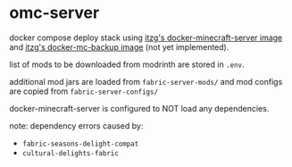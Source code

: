# omc-server
docker compose deploy stack using [itzg's docker-minecraft-server image](https://github.com/itzg/docker-minecraft-server) and [itzg's docker-mc-backup image](https://github.com/itzg/docker-mc-backup) (not yet implemented).

list of mods to be downloaded from modrinth are stored in `.env`.

additional mod jars are loaded from `fabric-server-mods/` and mod configs are copied from `fabric-server-configs/`

docker-minecraft-server is configured to NOT load any dependencies.

note: dependency errors caused by:
- `fabric-seasons-delight-compat`
- `cultural-delights-fabric`
